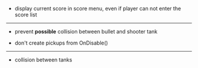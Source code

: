 
- display current score in score menu, even if player can not enter the score list


***

- prevent **possible** collision between bullet and shooter tank

- don't create pickups from OnDisable()

***

- collision between tanks

